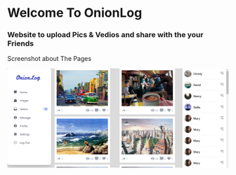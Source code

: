 # Welcome To OnionLog
<h3>Website to upload Pics & Vedios and share with the your Friends</h3>

<p>Screenshot about The Pages</p>
<img src = "./screenshot/home.png" />
